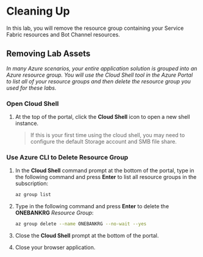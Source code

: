 # Cleaning Up

In this lab, you will remove the resource group containing your Service Fabric resources and Bot Channel resources.

## Removing Lab Assets

*In many Azure scenarios, your entire application solution is grouped into an Azure resource group. You will use the Cloud Shell tool in the Azure Portal to list all of your resource groups and then delete the resource group you used for these labs.*

### Open Cloud Shell

1. At the top of the portal, click the **Cloud Shell** icon to open a new shell instance.

    > If this is your first time using the cloud shell, you may need to configure the default Storage account and SMB file share.

### Use Azure CLI to Delete Resource Group

1. In the **Cloud Shell** command prompt at the bottom of the portal, type in the following command and press **Enter** to list all resource groups in the subscription:

    ```sh
    az group list
    ```

1. Type in the following command and press **Enter** to delete the **ONEBANKRG** *Resource Group*:

    ```sh
    az group delete --name ONEBANKRG --no-wait --yes
    ```

1. Close the **Cloud Shell** prompt at the bottom of the portal.

1. Close your browser application.
